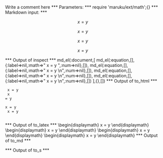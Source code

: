 Write a comment here
*** Parameters: ***
require 'maruku/ext/math';{}
*** Markdown input: ***

$$ x = y $$

$$ x 
= y $$

$$ 
x = y $$

$$ x = y 
$$

*** Output of inspect ***
md_el(:document,[
	md_el(:equation,[],{:label=>nil,:math=>" x = y ",:num=>nil},[]),
	md_el(:equation,[],{:label=>nil,:math=>" x = y \n",:num=>nil},[]),
	md_el(:equation,[],{:label=>nil,:math=>" x = y \n",:num=>nil},[]),
	md_el(:equation,[],{:label=>nil,:math=>" x = y \n",:num=>nil},[])
],{},[])
*** Output of to_html ***
<div class="maruku-equation"><code class="maruku-mathml"> x = y </code><span class="maruku-eq-tex"><code style="display: none">x = y</code></span></div><div class="maruku-equation"><code class="maruku-mathml"> x 
= y 
</code><span class="maruku-eq-tex"><code style="display: none">x 
= y</code></span></div><div class="maruku-equation"><code class="maruku-mathml"> 
x = y 
</code><span class="maruku-eq-tex"><code style="display: none">x = y</code></span></div><div class="maruku-equation"><code class="maruku-mathml"> x = y 

</code><span class="maruku-eq-tex"><code style="display: none">x = y</code></span></div>
*** Output of to_latex ***
\begin{displaymath}
x = y
\end{displaymath}
\begin{displaymath}
x = y
\end{displaymath}
\begin{displaymath}
x = y
\end{displaymath}
\begin{displaymath}
x = y
\end{displaymath}
*** Output of to_md ***

*** Output of to_s ***

